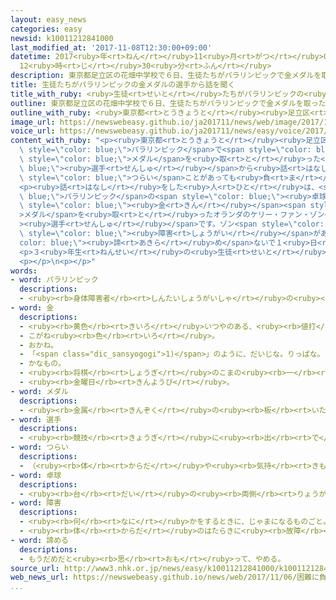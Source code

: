 ```yaml
---
layout: easy_news
categories: easy
newsid: k10011212841000
last_modified_at: '2017-11-08T12:30:00+09:00'
datetime: 2017<ruby>年<rt>ねん</rt></ruby>11<ruby>月<rt>がつ</rt></ruby>08<ruby>日<rt>にち</rt></ruby>
  12<ruby>時<rt>じ</rt></ruby>30<ruby>分<rt>ふん</rt></ruby>
description: 東京都足立区の花畑中学校で６日、生徒たちがパラリンピックで金メダルを取った選手から話を聞きました。
title: 生徒たちがパラリンピックの金メダルの選手から話を聞く
title_with_ruby: <ruby>生徒<rt>せいと</rt></ruby>たちがパラリンピックの<ruby>金<rt>きん</rt></ruby>メダルの<ruby>選手<rt>せんしゅ</rt></ruby>から<ruby>話<rt>はなし</rt></ruby>を<ruby>聞<rt>き</rt></ruby>く
outline: 東京都足立区の花畑中学校で６日、生徒たちがパラリンピックで金メダルを取った選手から話を聞きました。
outline_with_ruby: <ruby>東京都<rt>とうきょうと</rt></ruby><ruby>足立区<rt>あだちく</rt></ruby>の<ruby>花畑中学校<rt>はなはたちゅうがっこう</rt></ruby>で<ruby>６日<rt>むいか</rt></ruby>、<ruby>生徒<rt>せいと</rt></ruby>たちがパラリンピックで<ruby>金<rt>きん</rt></ruby>メダルを<ruby>取<rt>と</rt></ruby>った<ruby>選手<rt>せんしゅ</rt></ruby>から<ruby>話<rt>はなし</rt></ruby>を<ruby>聞<rt>き</rt></ruby>きました。
image_url: https://newswebeasy.github.io/ja201711/news/web/image/2017/11/06/K10011212841_1711061624_1711061626_01_02.jpg
voice_url: https://newswebeasy.github.io/ja201711/news/easy/voice/2017/11/08/k10011212841000.mp3
content_with_ruby: "<p><ruby>東京都<rt>とうきょうと</rt></ruby><ruby>足立区<rt>あだちく</rt></ruby>の<ruby>花畑中学校<rt>はなはたちゅうがっこう</rt></ruby>で<ruby>６日<rt>むいか</rt></ruby>、<ruby>生徒<rt>せいと</rt></ruby>たちが<span\
  \ style=\"color: blue;\">パラリンピック</span>で<span style=\"color: blue;\"><ruby>金<rt>きん</rt></ruby></span><span\
  \ style=\"color: blue;\">メダル</span>を<ruby>取<rt>と</rt></ruby>った<span style=\"color:\
  \ blue;\"><ruby>選手<rt>せんしゅ</rt></ruby></span>から<ruby>話<rt>はなし</rt></ruby>を<ruby>聞<rt>き</rt></ruby>きました。<ruby>生徒<rt>せいと</rt></ruby>たちに、とても<span\
  \ style=\"color: blue;\">つらい</span>ことがあっても<ruby>負<rt>ま</rt></ruby>けない<ruby>気持<rt>きも</rt></ruby>ちが<ruby>大切<rt>たいせつ</rt></ruby>だと<ruby>知<rt>し</rt></ruby>ってもらうためです。</p>\n\
  <p><ruby>話<rt>はなし</rt></ruby>をした<ruby>人<rt>ひと</rt></ruby>は、<span style=\"color:\
  \ blue;\">パラリンピック</span>の<span style=\"color: blue;\"><ruby>卓球<rt>たっきゅう</rt></ruby></span>で２<ruby>回<rt>かい</rt></ruby>、<span\
  \ style=\"color: blue;\"><ruby>金<rt>きん</rt></ruby></span><span style=\"color: blue;\"\
  >メダル</span>を<ruby>取<rt>と</rt></ruby>ったオランダのケリー・ファン・ゾン<span style=\"color: blue;\"\
  ><ruby>選手<rt>せんしゅ</rt></ruby></span>です。ゾン<span style=\"color: blue;\"><ruby>選手<rt>せんしゅ</rt></ruby></span>は「<ruby>私<rt>わたし</rt></ruby>は<ruby>子<rt>こ</rt></ruby>どもの<ruby>頃<rt>ころ</rt></ruby>から<ruby>足<rt>あし</rt></ruby>に<span\
  \ style=\"color: blue;\"><ruby>障害<rt>しょうがい</rt></ruby></span>がありました。でも、<span style=\"\
  color: blue;\"><ruby>諦<rt>あきら</rt></ruby>め</span>ないで１<ruby>日<rt>にち</rt></ruby>５<ruby>時間<rt>じかん</rt></ruby>の<ruby>練習<rt>れんしゅう</rt></ruby>を<ruby>続<rt>つづ</rt></ruby>けました」と<ruby>話<rt>はな</rt></ruby>しました。</p>\n\
  <p>３<ruby>年生<rt>ねんせい</rt></ruby>の<ruby>生徒<rt>せいと</rt></ruby>は「<ruby>来年<rt>らいねん</rt></ruby>は<ruby>高校<rt>こうこう</rt></ruby>の<ruby>入学<rt>にゅうがく</rt></ruby><ruby>試験<rt>しけん</rt></ruby>があります。<ruby>私<rt>わたし</rt></ruby>も<ruby>頑張<rt>がんば</rt></ruby>りたいです」と<ruby>話<rt>はな</rt></ruby>していました。</p>\n\
  <p></p>\n<p></p>"
words:
- word: パラリンピック
  descriptions:
  - <ruby><rb>身体障害者</rb><rt>しんたいしょうがいしゃ</rt></ruby>の<ruby><rb>国際</rb><rt>こくさい</rt></ruby>スポーツ<ruby><rb>大会</rb><rt>たいかい</rt></ruby>。<ruby><rb>四年</rb><rt>よねん</rt></ruby>に<ruby><rb>一度</rb><rt>いちど</rt></ruby>、オリンピック<ruby><rb>開催地</rb><rt>かいさいち</rt></ruby>で<ruby><rb>行</rb><rt>おこな</rt></ruby>われる。
- word: 金
  descriptions:
  - <ruby><rb>黄色</rb><rt>きいろ</rt></ruby>いつやのある、<ruby><rb>値打</rb><rt>ねう</rt></ruby>ちの<ruby><rb>高</rb><rt>たか</rt></ruby>い<ruby><rb>金属</rb><rt>きんぞく</rt></ruby>。こがね。
  - こがね<ruby><rb>色</rb><rt>いろ</rt></ruby>。
  - おかね。
  - 「<span class="dic_sansyogogi">1)</span>」のように、だいじな。りっぱな。
  - かなもの。
  - <ruby><rb>将棋</rb><rt>しょうぎ</rt></ruby>のこまの<ruby><rb>一</rb><rt>ひと</rt></ruby>つ。
  - <ruby><rb>金曜日</rb><rt>きんようび</rt></ruby>。
- word: メダル
  descriptions:
  - <ruby><rb>金属</rb><rt>きんぞく</rt></ruby>の<ruby><rb>板</rb><rt>いた</rt></ruby>に、<ruby><rb>絵</rb><rt>え</rt></ruby>や<ruby><rb>文字</rb><rt>もじ</rt></ruby>などをうきぼりにしたもの。<ruby><rb>記念品</rb><rt>きねんひん</rt></ruby>や<ruby><rb>賞品</rb><rt>しょうひん</rt></ruby>などにする。
- word: 選手
  descriptions:
  - <ruby><rb>競技</rb><rt>きょうぎ</rt></ruby>に<ruby><rb>出</rb><rt>で</rt></ruby>るために<ruby><rb>選</rb><rt>えら</rt></ruby>ばれた<ruby><rb>人</rb><rt>ひと</rt></ruby>。
- word: つらい
  descriptions:
  - （<ruby><rb>体</rb><rt>からだ</rt></ruby>や<ruby><rb>気持</rb><rt>きも</rt></ruby>ちが）がまんできないほど<ruby><rb>苦</rb><rt>くる</rt></ruby>しい。
- word: 卓球
  descriptions:
  - <ruby><rb>台</rb><rt>だい</rt></ruby>の<ruby><rb>両側</rb><rt>りょうがわ</rt></ruby>からラケットで<ruby><rb>球</rb><rt>たま</rt></ruby>を<ruby><rb>打</rb><rt>う</rt></ruby>ち<ruby><rb>合</rb><rt>あ</rt></ruby>う<ruby><rb>競技</rb><rt>きょうぎ</rt></ruby>。ピンポン。
- word: 障害
  descriptions:
  - <ruby><rb>何</rb><rt>なに</rt></ruby>かをするときに、じゃまになるものごと。さまたげ。
  - <ruby><rb>体</rb><rt>からだ</rt></ruby>のはたらきに<ruby><rb>故障</rb><rt>こしょう</rt></ruby>があること。
- word: 諦める
  descriptions:
  - もうだめだと<ruby><rb>思</rb><rt>おも</rt></ruby>って、やめる。
source_url: http://www3.nhk.or.jp/news/easy/k10011212841000/k10011212841000.html
web_news_url: https://newswebeasy.github.io/news/web/2017/11/06/困難に負けない気持ち-パラリンピック金メダリストに聞く
...
```

